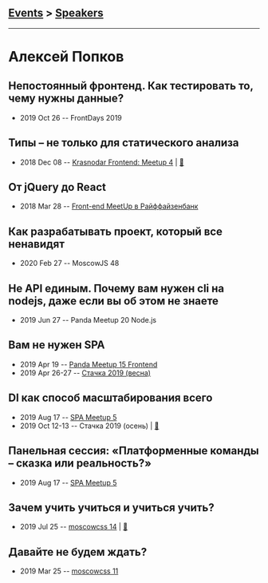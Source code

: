 ## [Events](../README.md) > [Speakers](../speakers.md)
---

# Алексей Попков

## Непостоянный фронтенд. Как тестировать то, чему нужны данные?
- 2019 Oct 26 -- FrontDays 2019    
## Типы – не только для статического анализа
- 2018 Dec 08 -- [Krasnodar Frontend: Meetup 4](https://www.youtube.com/watch?v=Rkb4HVbZ03Q)  | [:notebook:](https://yadi.sk/i/0glnD32Hfpf3KQ)  
## От jQuery до React
- 2018 Mar 28 -- [Front-end MeetUp в Райффайзенбанк](https://youtu.be/5zPbydsnLoE?t=29m56s)    
## Как разрабатывать проект, который все ненавидят
- 2020 Feb 27 -- MoscowJS 48    
## Не API единым. Почему вам нужен cli на nodejs, даже если вы об этом не знаете
- 2019 Jun 27 -- Panda Meetup 20 Node.js    
## Вам не нужен SPA
- 2019 Apr 19 -- [Panda Meetup 15 Frontend](https://www.youtube.com/watch?v=S1jv4o759gg)    
- 2019 Apr 26-27 -- [Стачка 2019 (весна)](https://www.youtube.com/watch?v=LsGqLWXvMN8)    
## DI как способ масштабирования всего
- 2019 Aug 17 -- [SPA Meetup 5](https://www.youtube.com/watch?v=UgCCksb0VdM)    
- 2019 Oct 12-13 -- Стачка 2019 (осень)  | [:notebook:](https://nastachku.ru/images/companies/1/archives_presentation/inno_2019/frontend/Popkov.pdf)  
## Панельная сессия: «Платформенные команды – сказка или реальность?»
- 2019 Aug 17 -- [SPA Meetup 5](https://www.youtube.com/watch?v=mEpwFo4R43w)    
## Зачем учить учиться и учиться учить?
- 2019 Jul 25 -- [moscowcss 14](https://www.youtube.com/watch?v=_XczxtpLxQ0)  | [:notebook:](https://drive.google.com/file/d/1fVloeMvYICP1ZJJzGcaYiYQbpKARCO3U/view)  
## Давайте не будем ждать?
- 2019 Mar 25 -- [moscowcss 11](https://www.youtube.com/watch?v=ijZTu7aVJtg)    

